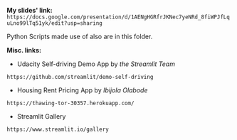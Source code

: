 **My slides' link:**
`https://docs.google.com/presentation/d/1AENgHGRfrJKNec7yeNRd_8fiWPJfLquLno99lTq51yk/edit?usp=sharing`

Python Scripts made use of also are in  this folder.

**Misc. links:**

- Udacity Self-driving Demo App by *the Streamlit Team*

`https://github.com/streamlit/demo-self-driving`

- Housing Rent Pricing App by *Ibijola Olabode*

`https://thawing-tor-30357.herokuapp.com/`

- Streamlit Gallery

`https://www.streamlit.io/gallery`
